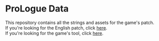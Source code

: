 # ProLogue Data
This repository contains all the strings and assets for the game's patch.  
If you're looking for the English patch, click [here](https://github.com/AGTTeam/ProLogueData/releases).  
If you're looking for the game's tool, click [here](https://github.com/AGTTeam/ProLogueTranslation).  

